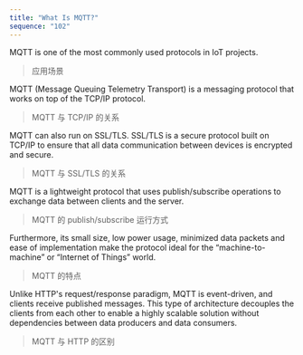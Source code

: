 ```yaml
---
title: "What Is MQTT?"
sequence: "102"
---
```


MQTT is one of the most commonly used protocols in IoT projects.

> 应用场景

MQTT (Message Queuing Telemetry Transport) is a messaging protocol
that works on top of the TCP/IP protocol.

> MQTT 与 TCP/IP 的关系

MQTT can also run on SSL/TLS.
SSL/TLS is a secure protocol built on TCP/IP to ensure
that all data communication between devices is encrypted and secure.

> MQTT 与 SSL/TLS 的关系

MQTT is a lightweight protocol that uses publish/subscribe operations to exchange data between clients and the server.

> MQTT 的 publish/subscribe 运行方式

Furthermore, its small size, low power usage, minimized data packets and ease of implementation
make the protocol ideal for the “machine-to-machine” or “Internet of Things” world.

> MQTT 的特点

Unlike HTTP's request/response paradigm, MQTT is event-driven, and clients receive published messages.
This type of architecture decouples the clients from each other to enable a highly scalable solution
without dependencies between data producers and data consumers.

> MQTT 与 HTTP 的区别